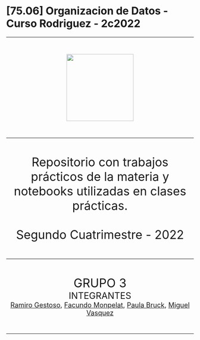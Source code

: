 # [75.06] Organizacion de Datos - Curso Rodriguez - 2c2022

---

<br>
<p align="center">
  <!---<img src="https://www.estudiaradistancia.com.ar/logos/original/logo-universidad-de-buenos-aires.webp" height=80 />--->
  <img src="https://confedi.org.ar/wp-content/uploads/2020/09/fiuba_logo.jpg" height="180"/>
</p>
<br>

---

<br>
<p align="center">
<font size="+3">
Repositorio con trabajos prácticos de la materia y notebooks utilizadas en clases prácticas.
<br>
<br>
Segundo Cuatrimestre - 2022
</font>
</p>
<br>

---

<br>
<p align="center">
<font size="+3">
GRUPO 3
</font>
<br>
<font size="+2">
INTEGRANTES
</font>
<br>
<font size="+1">
<a href="https://github.com/ramirogestoso">Ramiro Gestoso</a>,
<a href="https://github.com/fmonpelat">Facundo Monpelat</a>,
<a href="https://github.com/paulabruck">Paula Bruck</a>,
<a href="https://github.com/MiguelV5">Miguel Vasquez</a>
</font>

</p>

<br>

---
